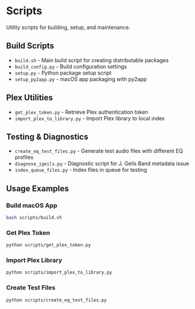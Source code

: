 # Scripts

Utility scripts for building, setup, and maintenance.

## Build Scripts
- `build.sh` - Main build script for creating distributable packages
- `build_config.py` - Build configuration settings
- `setup.py` - Python package setup script
- `setup_py2app.py` - macOS app packaging with py2app

## Plex Utilities
- `get_plex_token.py` - Retrieve Plex authentication token
- `import_plex_to_library.py` - Import Plex library to local index

## Testing & Diagnostics
- `create_eq_test_files.py` - Generate test audio files with different EQ profiles
- `diagnose_jgeils.py` - Diagnostic script for J. Geils Band metadata issue
- `index_queue_files.py` - Index files in queue for testing

## Usage Examples

### Build macOS App
```bash
bash scripts/build.sh
```

### Get Plex Token
```bash
python scripts/get_plex_token.py
```

### Import Plex Library
```bash
python scripts/import_plex_to_library.py
```

### Create Test Files
```bash
python scripts/create_eq_test_files.py
```
